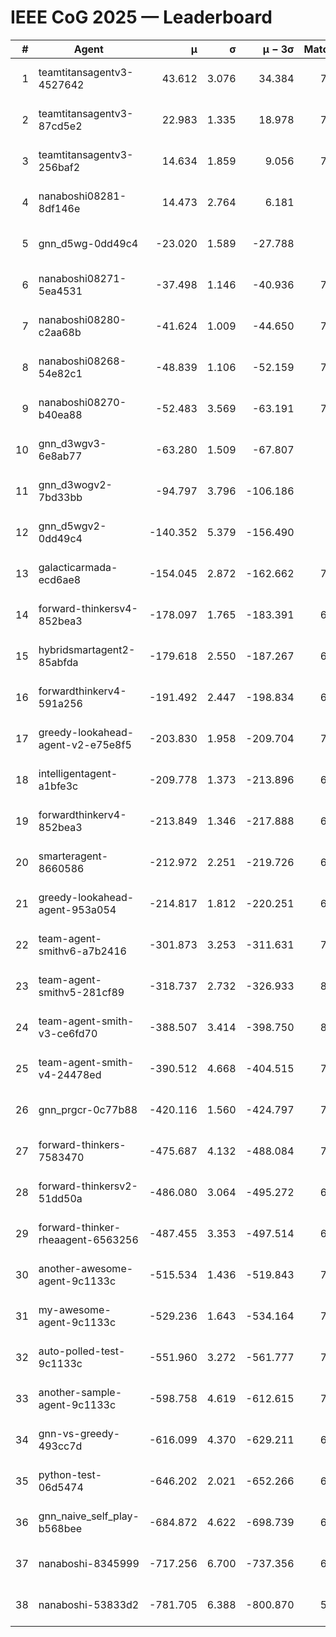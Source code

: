 # IEEE CoG 2025 — Leaderboard

| # | Agent | μ | σ | μ − 3σ | Matches | Updated |
|---:|---|---:|---:|---:|---:|---|
| 1 | teamtitansagentv3-4527642 | 43.612 | 3.076 | 34.384 | 7976 | 2025-08-30 16:46 |
| 2 | teamtitansagentv3-87cd5e2 | 22.983 | 1.335 | 18.978 | 7220 | 2025-08-30 16:46 |
| 3 | teamtitansagentv3-256baf2 | 14.634 | 1.859 | 9.056 | 7596 | 2025-08-30 16:46 |
| 4 | nanaboshi08281-8df146e | 14.473 | 2.764 | 6.181 | 296 | 2025-08-30 16:46 |
| 5 | gnn_d5wg-0dd49c4 | -23.020 | 1.589 | -27.788 | 160 | 2025-08-30 16:46 |
| 6 | nanaboshi08271-5ea4531 | -37.498 | 1.146 | -40.936 | 7898 | 2025-08-30 16:46 |
| 7 | nanaboshi08280-c2aa68b | -41.624 | 1.009 | -44.650 | 7318 | 2025-08-30 16:46 |
| 8 | nanaboshi08268-54e82c1 | -48.839 | 1.106 | -52.159 | 7360 | 2025-08-30 16:46 |
| 9 | nanaboshi08270-b40ea88 | -52.483 | 3.569 | -63.191 | 7740 | 2025-08-30 16:46 |
| 10 | gnn_d3wgv3-6e8ab77 | -63.280 | 1.509 | -67.807 | 178 | 2025-08-30 16:46 |
| 11 | gnn_d3wogv2-7bd33bb | -94.797 | 3.796 | -106.186 | 276 | 2025-08-30 16:46 |
| 12 | gnn_d5wgv2-0dd49c4 | -140.352 | 5.379 | -156.490 | 246 | 2025-08-30 16:46 |
| 13 | galacticarmada-ecd6ae8 | -154.045 | 2.872 | -162.662 | 7340 | 2025-08-30 16:46 |
| 14 | forward-thinkersv4-852bea3 | -178.097 | 1.765 | -183.391 | 6252 | 2025-08-30 16:46 |
| 15 | hybridsmartagent2-85abfda | -179.618 | 2.550 | -187.267 | 6601 | 2025-08-30 16:46 |
| 16 | forwardthinkerv4-591a256 | -191.492 | 2.447 | -198.834 | 6390 | 2025-08-30 16:46 |
| 17 | greedy-lookahead-agent-v2-e75e8f5 | -203.830 | 1.958 | -209.704 | 7796 | 2025-08-30 16:46 |
| 18 | intelligentagent-a1bfe3c | -209.778 | 1.373 | -213.896 | 6546 | 2025-08-30 16:46 |
| 19 | forwardthinkerv4-852bea3 | -213.849 | 1.346 | -217.888 | 6428 | 2025-08-30 16:46 |
| 20 | smarteragent-8660586 | -212.972 | 2.251 | -219.726 | 6167 | 2025-08-30 16:46 |
| 21 | greedy-lookahead-agent-953a054 | -214.817 | 1.812 | -220.251 | 6944 | 2025-08-30 16:46 |
| 22 | team-agent-smithv6-a7b2416 | -301.873 | 3.253 | -311.631 | 7940 | 2025-08-30 16:46 |
| 23 | team-agent-smithv5-281cf89 | -318.737 | 2.732 | -326.933 | 8000 | 2025-08-30 16:46 |
| 24 | team-agent-smith-v3-ce6fd70 | -388.507 | 3.414 | -398.750 | 8638 | 2025-08-30 16:46 |
| 25 | team-agent-smith-v4-24478ed | -390.512 | 4.668 | -404.515 | 7418 | 2025-08-30 16:46 |
| 26 | gnn_prgcr-0c77b88 | -420.116 | 1.560 | -424.797 | 7050 | 2025-08-30 16:46 |
| 27 | forward-thinkers-7583470 | -475.687 | 4.132 | -488.084 | 7680 | 2025-08-30 16:46 |
| 28 | forward-thinkersv2-51dd50a | -486.080 | 3.064 | -495.272 | 6988 | 2025-08-30 16:46 |
| 29 | forward-thinker-rheaagent-6563256 | -487.455 | 3.353 | -497.514 | 6688 | 2025-08-30 16:46 |
| 30 | another-awesome-agent-9c1133c | -515.534 | 1.436 | -519.843 | 7180 | 2025-08-30 16:46 |
| 31 | my-awesome-agent-9c1133c | -529.236 | 1.643 | -534.164 | 7560 | 2025-08-30 16:46 |
| 32 | auto-polled-test-9c1133c | -551.960 | 3.272 | -561.777 | 7760 | 2025-08-30 16:46 |
| 33 | another-sample-agent-9c1133c | -598.758 | 4.619 | -612.615 | 7860 | 2025-08-30 16:46 |
| 34 | gnn-vs-greedy-493cc7d | -616.099 | 4.370 | -629.211 | 6540 | 2025-08-30 16:46 |
| 35 | python-test-06d5474 | -646.202 | 2.021 | -652.266 | 6570 | 2025-08-30 16:46 |
| 36 | gnn_naive_self_play-b568bee | -684.872 | 4.622 | -698.739 | 6460 | 2025-08-30 16:46 |
| 37 | nanaboshi-8345999 | -717.256 | 6.700 | -737.356 | 6710 | 2025-08-30 16:46 |
| 38 | nanaboshi-53833d2 | -781.705 | 6.388 | -800.870 | 5710 | 2025-08-30 16:46 |
